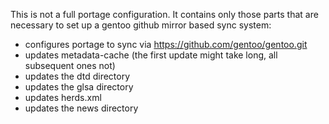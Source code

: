 This is not a full portage configuration. It contains only those parts that are
necessary to set up a gentoo github mirror based sync system:
* configures portage to sync via https://github.com/gentoo/gentoo.git
* updates metadata-cache (the first update might take long, all subsequent ones not)
* updates the dtd directory
* updates the glsa directory
* updates herds.xml
* updates the news directory
